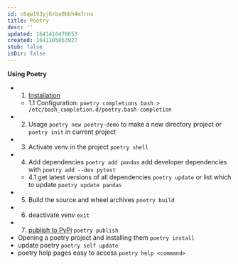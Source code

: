 ```yaml
---
id: c6qw193yj6rba0bbh4m7rnu
title: Poetry
desc: ''
updated: 1641416470653
created: 1641105063927
stub: false
isDir: false
---
```



**Using Poetry**

- 1. [Installation](https://python-poetry.org/docs/#windows-powershell-install-instructions)
  - 1.1 Configuration: `poetry completions bash > /etc/bash_completion.d/poetry.bash-completion`
- 2. Usage `poetry new poetry-demo` to make a new directory project or `poetry init` in current project
- 3. Activate venv in the project `poetry shell`
- 4. Add dependencies `poetry add pandas` add developer dependencies with `poetry add --dev pytest`
  - 4.1 get latest versions of all dependencies `poetry update` or list which to update `poetry update pandas`
- 5. Build the source and wheel archives `poetry build`
- 6. deactivate venv `exit`
- 7. [publish to PyPi](https://python-poetry.org/docs/libraries/#publishing-to-pypi) `poetry publish`
- Opening a poetry project and installing them `poetry install`
- update poetry `poetry self update`
- poetry help pages easy to access `poetry help <command>`
